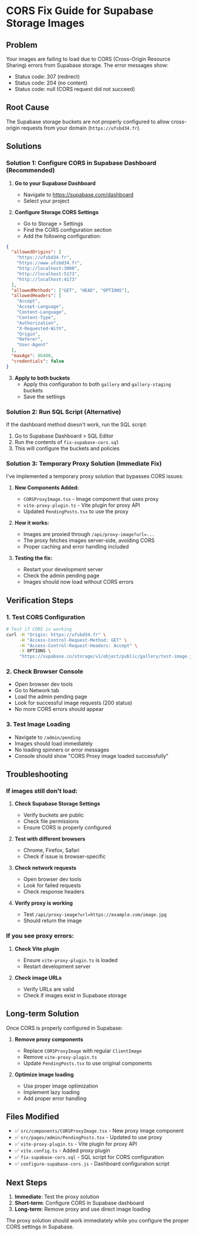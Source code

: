# CORS Fix Guide for Supabase Storage Images

## Problem
Your images are failing to load due to CORS (Cross-Origin Resource Sharing) errors from Supabase storage. The error messages show:
- Status code: 307 (redirect)
- Status code: 204 (no content) 
- Status code: null (CORS request did not succeed)

## Root Cause
The Supabase storage buckets are not properly configured to allow cross-origin requests from your domain (`https://ufsbd34.fr`).

## Solutions

### Solution 1: Configure CORS in Supabase Dashboard (Recommended)

1. **Go to your Supabase Dashboard**
   - Navigate to https://supabase.com/dashboard
   - Select your project

2. **Configure Storage CORS Settings**
   - Go to Storage > Settings
   - Find the CORS configuration section
   - Add the following configuration:

```json
{
  "allowedOrigins": [
    "https://ufsbd34.fr",
    "https://www.ufsbd34.fr",
    "http://localhost:3000",
    "http://localhost:5173",
    "http://localhost:4173"
  ],
  "allowedMethods": ["GET", "HEAD", "OPTIONS"],
  "allowedHeaders": [
    "Accept",
    "Accept-Language", 
    "Content-Language",
    "Content-Type",
    "Authorization",
    "X-Requested-With",
    "Origin",
    "Referer",
    "User-Agent"
  ],
  "maxAge": 86400,
  "credentials": false
}
```

3. **Apply to both buckets**
   - Apply this configuration to both `gallery` and `gallery-staging` buckets
   - Save the settings

### Solution 2: Run SQL Script (Alternative)

If the dashboard method doesn't work, run the SQL script:

1. Go to Supabase Dashboard > SQL Editor
2. Run the contents of `fix-supabase-cors.sql`
3. This will configure the buckets and policies

### Solution 3: Temporary Proxy Solution (Immediate Fix)

I've implemented a temporary proxy solution that bypasses CORS issues:

1. **New Components Added:**
   - `CORSProxyImage.tsx` - Image component that uses proxy
   - `vite-proxy-plugin.ts` - Vite plugin for proxy API
   - Updated `PendingPosts.tsx` to use the proxy

2. **How it works:**
   - Images are proxied through `/api/proxy-image?url=...`
   - The proxy fetches images server-side, avoiding CORS
   - Proper caching and error handling included

3. **Testing the fix:**
   - Restart your development server
   - Check the admin pending page
   - Images should now load without CORS errors

## Verification Steps

### 1. Test CORS Configuration
```bash
# Test if CORS is working
curl -H "Origin: https://ufsbd34.fr" \
     -H "Access-Control-Request-Method: GET" \
     -H "Access-Control-Request-Headers: Accept" \
     -X OPTIONS \
     "https://supabase.co/storage/v1/object/public/gallery/test-image.jpg"
```

### 2. Check Browser Console
- Open browser dev tools
- Go to Network tab
- Load the admin pending page
- Look for successful image requests (200 status)
- No more CORS errors should appear

### 3. Test Image Loading
- Navigate to `/admin/pending`
- Images should load immediately
- No loading spinners or error messages
- Console should show "CORS Proxy image loaded successfully"

## Troubleshooting

### If images still don't load:

1. **Check Supabase Storage Settings**
   - Verify buckets are public
   - Check file permissions
   - Ensure CORS is properly configured

2. **Test with different browsers**
   - Chrome, Firefox, Safari
   - Check if issue is browser-specific

3. **Check network requests**
   - Open browser dev tools
   - Look for failed requests
   - Check response headers

4. **Verify proxy is working**
   - Test `/api/proxy-image?url=https://example.com/image.jpg`
   - Should return the image

### If you see proxy errors:

1. **Check Vite plugin**
   - Ensure `vite-proxy-plugin.ts` is loaded
   - Restart development server

2. **Check image URLs**
   - Verify URLs are valid
   - Check if images exist in Supabase storage

## Long-term Solution

Once CORS is properly configured in Supabase:

1. **Remove proxy components**
   - Replace `CORSProxyImage` with regular `ClientImage`
   - Remove `vite-proxy-plugin.ts`
   - Update `PendingPosts.tsx` to use original components

2. **Optimize image loading**
   - Use proper image optimization
   - Implement lazy loading
   - Add proper error handling

## Files Modified

- ✅ `src/components/CORSProxyImage.tsx` - New proxy image component
- ✅ `src/pages/admin/PendingPosts.tsx` - Updated to use proxy
- ✅ `vite-proxy-plugin.ts` - Vite plugin for proxy API
- ✅ `vite.config.ts` - Added proxy plugin
- ✅ `fix-supabase-cors.sql` - SQL script for CORS configuration
- ✅ `configure-supabase-cors.js` - Dashboard configuration script

## Next Steps

1. **Immediate**: Test the proxy solution
2. **Short-term**: Configure CORS in Supabase dashboard
3. **Long-term**: Remove proxy and use direct image loading

The proxy solution should work immediately while you configure the proper CORS settings in Supabase.